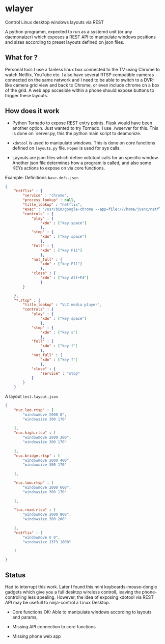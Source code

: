 # wlayer
Control Linux desktop windows layouts via REST


A python programm, expected to run as a systemd unit (or any daemonaizer) which exposes a REST API to manipulate windows positions and sizes according to preset layouts defined on json files.

## What for ?
Personal tool: I use a fanless linux box connected to the TV  using Chrome to watch Netflix, YouTube etc. I also have several RTSP compatible cameras connected on the same network and I need to be able to switch to a DVR-like camera grid view and back to Chrome, or even include chrome on a box of the grid. A web app accesible within a phone should expose buttons to trigger these layouts.

## How does it work
- Python Tornado to expose REST entry points. Flask would have been another option. Just wanted to try Tornado. I use ./wserver for this. This is done on `server.py, this the python main script to deamonize.

- `xdotool` is used to manipulate windows. This is done on core functions defined on `layouts.py` file. `Popen` is used for sys calls.

- Layouts are json files which define xdtotool calls for an specific window. Another json file determines how a program is called, and also some KEYs actions to expose on via core functions. 

Example:
Definitions `base.defs.json`
```json
{
	"netflix" : {
		"service" : "chrome",
		"process_lookup" : null,
		"title_lookup" : "netflix",
		"exec" : "/usr/bin/google-chrome --app=file:///home/juanc/netflix.html",
		"controls" : {
			"play" : {
				"xdo" : ["key space"]
				},
			"stop" : {
				"xdo" : ["key space"]
				},
			"full" : {
				"xdo" : ["key F11"]
				},
			"not_full" : {
				"xdo" : ["key F11"]
				},
			"close" : {
				"xdo" : ["key Alt+F4"]
				}		
		}

	},
	"*.rtsp" : {
		"title_lookup" : "VLC media player",
		"controls" : {
			"play" : {
				"xdo" : ["key space"]
				},
			"stop" : {
				"xdo" : ["key s"]
				},
			"full" : {
				"xdo" : ["key f"]
				},
			"not_full" : {
				"xdo" : ["key f"]
				},
			"close" : {
				"service" : "stop"
			}
		}
	}
```

A layout `test.layout.json`
```json
{
	"nuc.leo.rtsp" : [
		"windowmove 2000 0",
		"windowsize 300 170"
 
	],
	"nuc.high.rtsp" : [
		"windowmove 2000 200",
		"windowsize 300 170"
 
	],
	"nuc.bridge.rtsp" : [
		"windowmove 2000 400",
		"windowsize 300 170"
 
	],		

	"nuc.low.rtsp" : [
		"windowmove 2000 600",
		"windowsize 300 170"
 
	],	

	"luc.road.rtsp" : [
		"windowmove 2000 800",
		"windowsize 300 200"
		
	],
	"netflix" : [
		"windowmove 0 0",
		"windowsize 1373 1000"

	]	

}
```


## Status
Had to interrupt this work. Later I found this mini keyboards-mouse-dongle gadgets which give you a full desktop wireless  controll, leaving the phone-controlling less apealing. However, the idea of exposing xdotool via REST API may be usefull to ninja-control a Linux Desktop. 

- Core functions OK: Able to manipulate windows according to layouts and params,

- Missing API connection to core functions

- Missing phone web app


